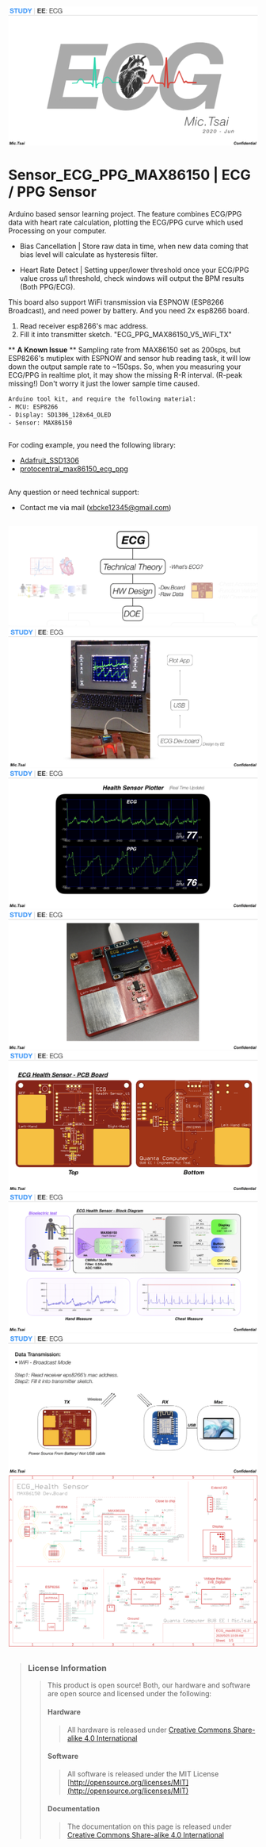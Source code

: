 ![*Sensor_MAX86150*](https://github.com/Mic-Tsai/Health_Sensor_ecg_ppg_max86150/blob/master/res/Health_Sensor_ECG_PPG_MAX86150-1.png)
# Sensor_ECG_PPG_MAX86150 | ECG / PPG Sensor

Arduino based sensor learning project. The feature combines ECG/PPG data with heart rate calculation, plotting the ECG/PPG curve which used Processing on your computer.

 - Bias Cancellation | Store raw data in time, when new data coming that bias level will calculate as hysteresis filter.

 - Heart Rate Detect | Setting upper/lower threshold once your ECG/PPG value cross u/l threshold, check windows will output the BPM results (Both PPG/ECG).


This board also support WiFi transmission via ESPNOW (ESP8266 Broadcast), and need power by battery. And you need 2x esp8266 board.

1) Read receiver esp8266's mac address.
2) Fill it into transmitter sketch. "ECG_PPG_MAX86150_V5_WiFi_TX"


** **A Known Issue** **
Sampling rate from MAX86150 set as 200sps, but ESP8266's mutiplex with ESPNOW and sensor hub reading task, it will low down the output sample rate to ~150sps. So, when you measuring your ECG/PPG in realtime plot, it may show the missing R-R interval. (R-peak missing!) Don't worry it just the lower sample time caused.


```
Arduino tool kit, and require the following material:
- MCU: ESP8266 
- Display: SD1306_128x64_OLED
- Sensor: MAX86150
```
##

For coding example, you need the following library:

* [Adafruit_SSD1306](https://github.com/adafruit/Adafruit_SSD1306)
* [protocentral_max86150_ecg_ppg](https://github.com/Protocentral/protocentral_max86150_ecg_ppg)

## 

Any question or need technical support:

* Contact me via mail (xbcke12345@gmail.com)

## 
![*Sensor_MAX86150*](https://github.com/Mic-Tsai/Health_Sensor_ecg_ppg_max86150/blob/master/res/Health_Sensor_ECG_PPG_MAX86150-2.png)
![*Sensor_MAX86150*](https://github.com/Mic-Tsai/Health_Sensor_ecg_ppg_max86150/blob/master/res/Health_Sensor_ECG_PPG_MAX86150-3.png)
![*Sensor_MAX86150*](https://github.com/Mic-Tsai/Health_Sensor_ecg_ppg_max86150/blob/master/res/Health_Sensor_ECG_PPG_MAX86150-4.png)
![*Sensor_MAX86150*](https://github.com/Mic-Tsai/Health_Sensor_ecg_ppg_max86150/blob/master/res/Health_Sensor_ECG_PPG_MAX86150-5.png)
![*Sensor_MAX86150*](https://github.com/Mic-Tsai/Health_Sensor_ecg_ppg_max86150/blob/master/res/Health_Sensor_ECG_PPG_MAX86150-6.png)
![*Sensor_MAX86150*](https://github.com/Mic-Tsai/Health_Sensor_ecg_ppg_max86150/blob/master/res/Health_Sensor_ECG_PPG_MAX86150-7.png)
![*Sensor_MAX86150*](https://github.com/Mic-Tsai/Health_Sensor_ecg_ppg_max86150/blob/master/res/Health_Sensor_ECG_PPG_MAX86150-8.png)
![*Sensor_MAX86150*](https://github.com/Mic-Tsai/Health_Sensor_ecg_ppg_max86150/blob/master/res/Health_Sensor_ECG_PPG_MAX86150-9.png)
## 


>### License Information
>>This product is open source! Both, our hardware and software are open source and licensed under the following:
>>#### Hardware
>>>All hardware is released under [Creative Commons Share-alike 4.0 International](http://creativecommons.org/licenses/by-sa/4.0/)
>>#### Software 
>>>All software is released under the MIT License [http://opensource.org/licenses/MIT](http://opensource.org/licenses/MIT)
>>#### Documentation
>>>The documentation on this page is released under [Creative Commons Share-alike 4.0 International](http://creativecommons.org/licenses/by-sa/4.0/)
